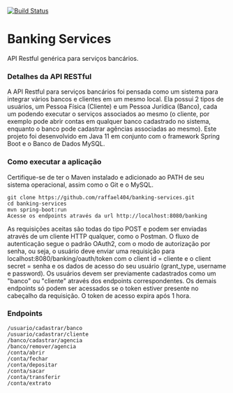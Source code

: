 [![Build Status](https://travis-ci.org/raffael404/banking-services.svg?branch=master)](https://travis-ci.org/raffael404/banking-services)

# Banking Services
API Restful genérica para serviços bancários.

### Detalhes da API RESTful
A API Restful para serviços bancários foi pensada como um sistema para integrar vários bancos e clientes em um mesmo local. Ela possui 2 tipos de usuários, um Pessoa Física (Cliente) e um Pessoa Jurídica (Banco), cada um podendo executar o serviços associados ao mesmo (o cliente, por exemplo pode abrir contas em qualquer banco cadastrado no sistema, enquanto o banco pode cadastrar agências associadas ao mesmo). Este projeto foi desenvolvido em Java 11 em conjunto com o framework Spring Boot e o Banco de Dados MySQL.

### Como executar a aplicação
Certifique-se de ter o Maven instalado e adicionado ao PATH de seu sistema operacional, assim como o Git e o MySQL.
```
git clone https://github.com/raffael404/banking-services.git
cd banking-services
mvn spring-boot:run
Acesse os endpoints através da url http://localhost:8080/banking
```
As requisições aceitas são todas do tipo POST e podem ser enviadas através de um cliente HTTP qualquer, como o Postman. O fluxo de autenticação segue o padrão OAuth2, com o modo de autorização por senha, ou seja, o usuário deve enviar uma requisição para localhost:8080/banking/oauth/token com o client id = cliente e o client secret = senha e os dados de acesso do seu usuário (grant_type, username e password). Os usuários devem ser previamente cadastrados como um "banco" ou "cliente" através dos endpoints correspondentes. Os demais endpoints só podem ser acessados se o token estiver presente no cabeçalho da requisição. O token de acesso expira após 1 hora.

### Endpoints
```
/usuario/cadastrar/banco
/usuario/cadastrar/cliente
/banco/cadastrar/agencia
/banco/remover/agencia
/conta/abrir
/conta/fechar
/conta/depositar
/conta/sacar
/conta/transferir
/conta/extrato
```